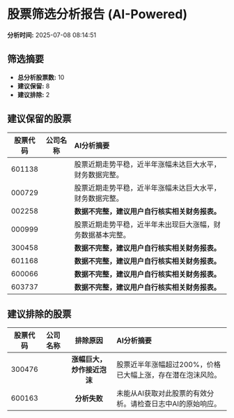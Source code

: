 # 股票筛选分析报告 (AI-Powered)

**分析时间:** 2025-07-08 08:14:51

## 筛选摘要

- **总分析股票数:** 10
- **建议保留:** 8
- **建议排除:** 2

## 建议保留的股票

| 股票代码 | 公司名称 | AI分析摘要 |
|:---:|:---:|:---|
| 601138 |  | 股票近期走势平稳，近半年涨幅未达巨大水平，财务数据完整。 |
| 000729 |  | 股票近期走势平稳，近半年涨幅未达巨大水平，财务数据完整。 |
| 002258 |  | **数据不完整，建议用户自行核实相关财务报表。** |
| 000999 |  | 股票近期走势平稳，近半年未出现巨大涨幅，财务数据基本完整。 |
| 300458 |  | **数据不完整，建议用户自行核实相关财务报表。** |
| 601168 |  | **数据不完整，建议用户自行核实相关财务报表。** |
| 600066 |  | **数据不完整，建议用户自行核实相关财务报表。** |
| 603737 |  | **数据不完整，建议用户自行核实相关财务报表。** |

## 建议排除的股票

| 股票代码 | 公司名称 | 排除原因 | AI分析摘要 |
|:---:|:---:|:---:|:---|
| 300476 |  | **涨幅巨大，炒作接近泡沫** | 股票近半年涨幅超过200%，价格已大幅上涨，存在潜在泡沫风险。 |
| 600163 |  | **分析失败** | 未能从AI获取对此股票的有效分析。请检查日志中AI的原始响应。 |
